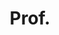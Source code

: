 ---
title: Prof.
name: Lars Pastewka
role: Principal Investigator
degree: PhD in Physics (University of Freiburg)
image_path: lars.png
---